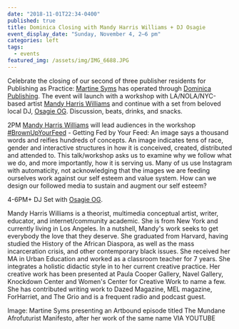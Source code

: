 ```yaml
---
date: "2018-11-01T22:34-0400"
published: true
title: Dominica Closing with Mandy Harris Williams + DJ Osagie
event_display_date: "Sunday, November 4, 2–6 pm"
categories: left
tags:
  - events
featured_img: /assets/img/IMG_6688.JPG
---
```


Celebrate the closing of our second of three publisher residents for Publishing as Practice: [Martine Syms](http://martinesy.ms/) has operated through [Dominica Publishing](http://dominicapublishing.com/). The event will launch with a workshop with LA/NOLA/NYC-based artist [Mandy Harris Williams](https://www.instagram.com/idealblackfemale) and continue with a set from beloved local DJ, [Osagie OG](https://soundcloud.com/osagiebeats). Discussion, beats, drinks, and snacks.

2PM [Mandy Harris Williams](https://www.instagram.com/idealblackfemale/) will lead audiences in the workshop [#BrownUpYourFeed](https://www.instagram.com/explore/tags/brownupyourfeed/) - Getting Fed by Your Feed: An image says a thousand words and reifies hundreds of concepts. An image indicates tens of race, gender and interactive structures in how it is conceived, created, distributed and attended to. This talk/workshop asks us to examine why we follow what we do, and more importantly, how it is serving us. Many of us use Instagram with automaticity, not acknowledging that the images we are feeding ourselves work against our self esteem and value system. How can we design our followed media to sustain and augment our self esteem?

4-6PM+ DJ Set with [Osagie OG](https://soundcloud.com/osagiebeats).

Mandy Harris Williams is a theorist, multimedia conceptual artist, writer, educator, and internet/community academic. She is from New York and currently living in Los Angeles. In a nutshell, Mandy's work seeks to get everybody the love that they deserve. She graduated from Harvard, having studied the History of the African Diaspora, as well as the mass incarceration crisis, and other contemporary black issues. She received her MA in Urban Education and worked as a classroom teacher for 7 years. She integrates a holistic didactic style in to her current creative practice. Her creative work has been presented at Paula Cooper Gallery, Navel Gallery, Knockdown Center and Women's Center for Creative Work to name a few. She has contributed writing work to Dazed Magazine, MEL magazine, ForHarriet, and The Grio and is a frequent radio and podcast guest.

Image: Martine Syms presenting an Artbound episode titled The Mundane Afrofuturist Manifesto, after her work of the same name VIA YOUTUBE
